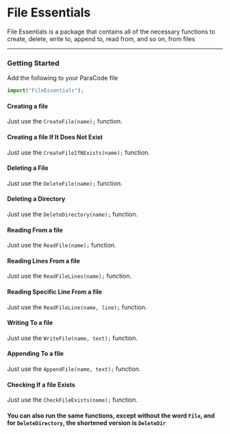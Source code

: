 # File Essentials

File Essentials is a package that contains
all of the necessary functions to create, delete,
write to, append to, read from, and so on, from files

---

### Getting Started
Add the following to your ParaCode file
```javascript
import("FileEssentials");
```

#### Creating a file
Just use the `CreateFile(name);` function.

#### Creating a file If It Does Not Exist
Just use the `CreateFileIfNExists(name);` function.

#### Deleting a File
Just use the `DeleteFile(name);` function.

#### Deleting a Directory
Just use the `DeleteDirectory(name);` function.

#### Reading From a file
Just use the `ReadFile(name);` function.

#### Reading Lines From a file
Just use the `ReadFileLines(name);` function.

#### Reading Specific Line From a file
Just use the `ReadFileLine(name, line);` function.

#### Writing To a file
Just use the `WriteFile(name, text);` function.

#### Appending To a file
Just use the `AppendFile(name, text);` function.

#### Checking If a file Exists
Just use the `CheckFileExists(name);` function.

#### You can also run the same functions, except without the word `File`, and for `DeleteDirectory`, the shortened version is `DeleteDir`